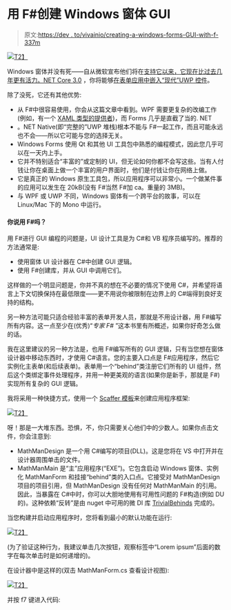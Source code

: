 # 用 F#创建 Windows 窗体 GUI

> 原文:[https://dev . to/vivainio/creating-a-windows-forms-GUI-with-f-337m](https://dev.to/vivainio/creating-a-windows-forms-gui-with-f-337m)

[![](../Images/8443376c31469e51996fe46766eb438c.png)T2】](https://res.cloudinary.com/practicaldev/image/fetch/s--ze5I1uv6--/c_limit%2Cf_auto%2Cfl_progressive%2Cq_auto%2Cw_880/https://cdn-images-1.medium.com/max/559/1%2AjAJoDLM4IRmo3EEls2IavA.jpeg)

Windows 窗体并没有死——自从微软宣布他们将在[支持它以来，它现在比过去几年更有活力。NET Core 3.0](https://blogs.msdn.microsoft.com/dotnet/2018/05/07/net-core-3-and-support-for-windows-desktop-applications/) ，你将能够[在表单应用中嵌入“现代”UWP 控件](https://docs.microsoft.com/en-us/windows/uwp/xaml-platform/xaml-host-controls)。

除了没死，它还有其他优势:

*   从 F#中很容易使用，你会从这篇文章中看到。WPF 需要更复杂的改编工作(例如，有一个 [XAML 类型的提供者](https://fsprojects.github.io/FsXaml/))，而 Forms 几乎是直截了当的. NET
*   。NET Native(即“完整的”UWP 堆栈)根本不能与 F#一起工作，而且可能永远也不会——所以它可能与您的选择无关。
*   Windows Forms 使用 Qt 和其他 UI 工具包中熟悉的编程模式，因此您几乎可以在一天内上手。
*   它并不特别适合“丰富的”或定制的 UI，但无论如何你都不会写这些。当有人付钱让你在桌面上做一个丰富的用户界面时，他们是付钱让你在网络上做。
*   它是真正的 Windows 原生工具包，所以应用程序可以非常小。一个做某件事的应用可以发生在 20kB(没有 F#当然 F#加 ca。重量的 3MB)。
*   与 WPF 或 UWP 不同，Windows 窗体有一个跨平台的故事，可以在 Linux/Mac 下的 Mono 中运行。

#### [](#with-f-you-say)你说用 F#吗？

用 F#进行 GUI 编程的问题是，UI 设计工具是为 C#和 VB 程序员编写的。推荐的方法通常是:

*   使用窗体 UI 设计器在 C#中创建 GUI 逻辑。
*   使用 F#创建库，并从 GUI 中调用它们。

这样做的一个明显问题是，你并不真的想在不必要的情况下使用 C#，并希望将语言上下文切换保持在最低限度——更不用说你被限制在边界上的 C#端得到良好支持的结构。

另一种方法可能只适合经验丰富的表单开发人员，那就是不用设计器，用 F#编写所有内容。这一点至少在(优秀)“*专家 F#* ”这本书里有所概述，如果你好奇怎么做的话。

我在这里建议的另一种方法是，也用 F#编写所有的 GUI 逻辑，只有当您想在窗体设计器中移动东西时，才使用 C#语言。您的主要入口点是 F#应用程序，然后它实例化主表单(和后续表单)。表单用一个“behind”类注册它们所有的 UI 组件，然后这个类绑定事件处理程序，并用一种更美观的语言(如果你是新手，那就是 F#)实现所有复杂的 GUI 逻辑。

我将采用一种快捷方式，使用一个 [Scaffer 模板](https://github.com/vivainio/scaffer-templates)来创建应用程序框架:

[![](../Images/5441ebce4e3af0d794436c5b98454f33.png)T2】](https://res.cloudinary.com/practicaldev/image/fetch/s--gF04dcn5--/c_limit%2Cf_auto%2Cfl_progressive%2Cq_auto%2Cw_880/https://cdn-images-1.medium.com/max/686/1%2Azhmw1J5UeS3fId7uN_-xQw.png)

呀！那是一大堆东西。恐惧，不，你只需要关心他们中的少数人。如果你点击文件，你会注意到:

*   MathManDesign 是一个用 C#编写的项目(DLL)。这是您将在 VS 中打开并在设计器周围单击的文件。
*   MathManMain 是“主”应用程序(“EXE”)。它包含启动 Windows 窗体、实例化 MathManForm 和挂接“behind”类的入口点。它接受对 MathManDesign 项目的项目引用，但 MathManDesign 没有任何对 MathManMain 的引用。因此，当暴露在 C#中时，你可以大胆地使用有可用性问题的 F#构造(例如 DU 的)。这种依赖“反转”是由 nuget 中可用的微 DI 库 [TrivialBehinds](https://github.com/vivainio/TrivialBehinds) 完成的。

当您构建并启动应用程序时，您将看到最小的默认功能在运行:

[![](../Images/35efb53db2d3668fa471ff665d9f2cb6.png)T2】](https://res.cloudinary.com/practicaldev/image/fetch/s--GOEj-I2Q--/c_limit%2Cf_auto%2Cfl_progressive%2Cq_auto%2Cw_880/https://cdn-images-1.medium.com/max/301/1%2A_vT2FfVc10uxKW_SzxV36g.png)

(为了验证这种行为，我建议单击几次按钮，观察标签中“Lorem ipsum”后面的数字在每次单击时是如何递增的)。

在设计器中是这样的(双击 MathManForm.cs 查看设计视图):

[![](../Images/5a1b9153a2e897fa0aab379cf7174639.png)T2】](https://res.cloudinary.com/practicaldev/image/fetch/s--FPn295IH--/c_limit%2Cf_auto%2Cfl_progressive%2Cq_auto%2Cw_880/https://cdn-images-1.medium.com/max/373/1%2AVcBCTfXg-N9bVWorBO3SqA.png)

并按 f7 键进入代码: